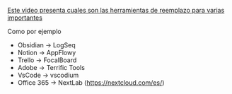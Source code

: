 [Este video presenta cuales son las herramientas de reemplazo para varias importantes](https://www.youtube.com/watch?v=P8accXNcwjs)

Como por ejemplo

* Obsidian -> LogSeq
* Notion -> AppFlowy
* Trello -> FocalBoard
* Adobe -> Terrific Tools
* VsCode -> vscodium
* Office 365 -> NextLab (https://nextcloud.com/es/)

